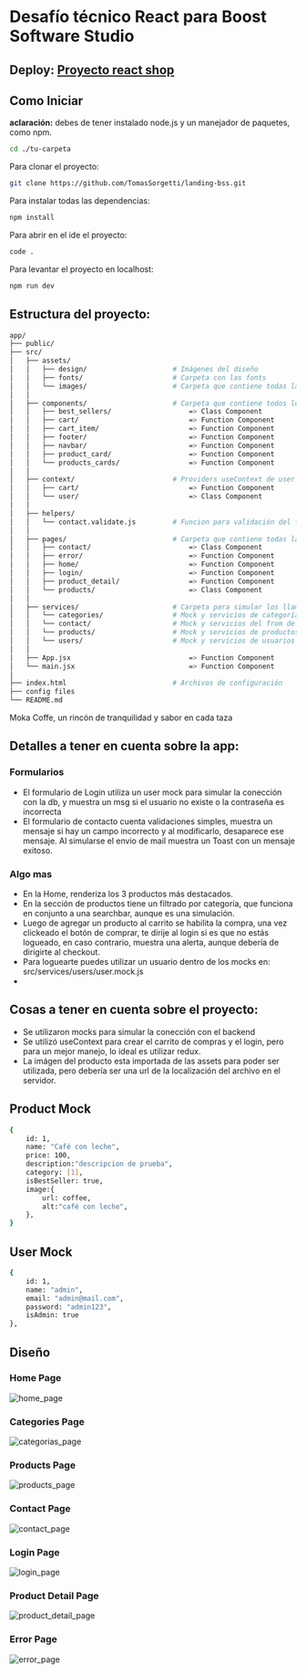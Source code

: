 # Desafío técnico React para Boost Software Studio

## Deploy: [Proyecto react shop]("mokacoffee.tomassorgetti.com.ar")


## Como Iniciar
**aclaración:** debes de tener instalado node.js y un manejador de paquetes, como npm.

```bash
cd ./tu-carpeta
```

Para clonar el proyecto:
```bash
git clone https://github.com/TomasSorgetti/landing-bss.git
```

Para instalar todas las dependencias:
```bash
npm install
```

Para abrir en el ide el proyecto:
```bash
code .              
```

Para levantar el proyecto en localhost:
```bash
npm run dev
```


## Estructura del proyecto:

```bash
app/
├── public/                    
├── src/                       
│   ├── assets/                
│   │   ├── design/                     # Imágenes del diseño
│   │   ├── fonts/                      # Carpeta con las fonts
│   │   └── images/                     # Carpeta que contiene todas las imágenes
│   │   
│   ├── components/                     # Carpeta que contiene todos los componentes
│   │   ├── best_sellers/                   => Class Component
│   │   ├── cart/                           => Function Component
│   │   ├── cart_item/                      => Function Component
│   │   ├── footer/                         => Function Component
│   │   ├── navbar/                         => Function Component
│   │   ├── product_card/                   => Function Component
│   │   └── products_cards/                 => Function Component
│   │   
│   ├── context/                        # Providers useContext de user y cart
│   │   ├── cart/                           => Function Component
│   │   └── user/                           => Class Component
│   │   
│   ├── helpers/                 
│   │   └── contact.validate.js         # Funcion para validación del formulario
│   │   
│   ├── pages/                          # Carpeta que contiene todas las páginas
│   │   ├── contact/                        => Class Component
│   │   ├── error/                          => Function Component
│   │   ├── home/                           => Function Component
│   │   ├── login/                          => Function Component
│   │   ├── product_detail/                 => Function Component
│   │   └── products/                       => Class Component
│   │   
│   ├── services/                       # Carpeta para simular los llamados a la api
│   │   └── categories/                 # Mock y servicios de categorías
│   │   └── contact/                    # Mock y servicios del from de contacto
│   │   └── products/                   # Mock y servicios de productos
│   │   └── users/                      # Mock y servicios de usuarios y simulacro de auth
│   │   
│   ├── App.jsx                             => Function Component                        
│   └── main.jsx                            => Function Component
│                               
├── index.html                          # Archivos de configuración
├── config files                
└── README.md  
```
Moka Coffe, un rincón de
tranquilidad y sabor en
cada taza

## Detalles a tener en cuenta sobre la app:
### Formularios
- El formulario de Login utiliza un user mock para simular la conección con la db, y muestra un msg si el usuario no existe o la contraseña es incorrecta
- El formulario de contacto cuenta validaciones simples, muestra un mensaje si hay un campo incorrecto y al modificarlo, desaparece ese mensaje. Al simularse el envio de mail muestra un Toast con un mensaje exitoso.

### Algo mas
- En la Home, renderiza los 3 productos más destacados.
- En la sección de productos tiene un filtrado por categoría, que funciona en conjunto a una searchbar, 
aunque es una simulación.
- Luego de agregar un producto al carrito se habilita la compra, una vez clickeado el
botón de comprar, te dirije al login si es que no estás logueado, en caso contrario, muestra
una alerta, aunque debería de dirigirte al checkout.
- Para loguearte puedes utilizar un usuario dentro de los mocks en: src/services/users/user.mock.js
- 


## Cosas a tener en cuenta sobre el proyecto:
- Se utilizaron mocks para simular la conección con el backend
- Se utilizó useContext para crear el carrito de compras y el login, pero 
para un mejor manejo, lo ideal es utilizar redux.
- La imágen del producto esta importada de las assets para poder ser utilizada, pero debería
ser una url de la localización del archivo en el servidor.



## Product Mock

```bash
{
    id: 1,
    name: "Café con leche",
    price: 100,
    description:"descripcion de prueba",
    category: [1],
    isBestSeller: true,
    image:{
        url: coffee,
        alt:"café con leche",
    },
}

```

## User Mock

```bash
{
    id: 1,
    name: "admin",
    email: "admin@mail.com",
    password: "admin123",
    isAdmin: true
},  
```


## Diseño

### Home Page
![home_page](https://github.com/user-attachments/assets/74d26d92-365d-4684-9f89-0032a7657000)

### Categories Page
![categorias_page](https://github.com/user-attachments/assets/b30f34fd-ccc1-4ecd-abed-868247e31fd3)

### Products Page
![products_page](https://github.com/user-attachments/assets/0aba8f2d-fa90-4cd6-bf99-2d03296d6712)

### Contact Page
![contact_page](https://github.com/user-attachments/assets/d4511fd1-069c-4d30-ac67-67c78acbe345)

### Login Page
![login_page](https://github.com/user-attachments/assets/ed9aa706-afec-450f-a6d7-e1d72930ec37)

### Product Detail Page
![product_detail_page](https://github.com/user-attachments/assets/e14f9c88-163f-4db5-ad87-7006eaf0ee02)

### Error Page
![error_page](https://github.com/user-attachments/assets/188c6406-6ad8-42e9-8944-17130da7958c)

